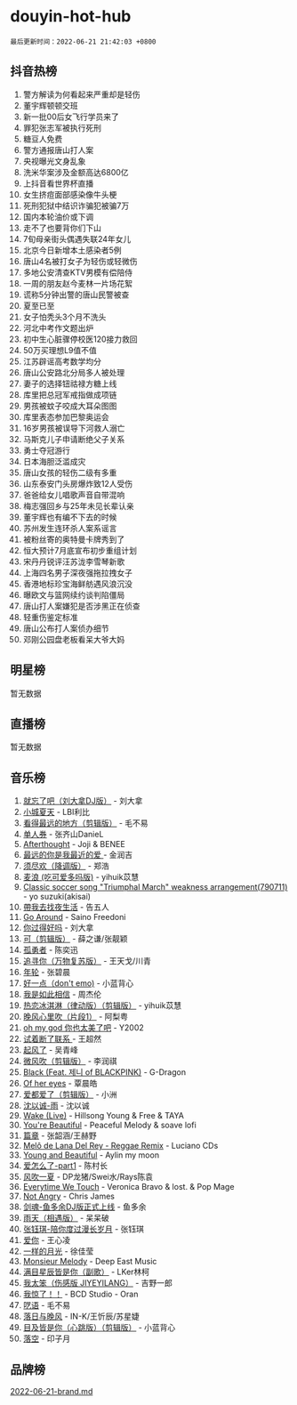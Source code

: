 # douyin-hot-hub

`最后更新时间：2022-06-21 21:42:03 +0800`

## 抖音热榜

1. 警方解读为何看起来严重却是轻伤
1. 董宇辉顿顿交班
1. 新一批00后女飞行学员来了
1. 罪犯张志军被执行死刑
1. 糖豆人免费
1. 警方通报唐山打人案
1. 央视曝光文身乱象
1. 洗米华案涉及金额高达6800亿
1. 上抖音看世界杯直播
1. 女生挤痘面部感染像牛头梗
1. 死刑犯狱中结识诈骗犯被骗7万
1. 国内本轮油价或下调
1. 走不了也要背你们下山
1. 7旬母亲街头偶遇失联24年女儿
1. 北京今日新增本土感染者5例
1. 唐山4名被打女子为轻伤或轻微伤
1. 多地公安清查KTV男模有偿陪侍
1. 一周的朋友赵今麦林一片场花絮
1. 谎称5分钟出警的唐山民警被查
1. 夏至已至
1. 女子怕秃头3个月不洗头
1. 河北中考作文题出炉
1. 初中生心脏骤停校医120接力救回
1. 50万买理想L9值不值
1. 江苏辟谣高考数学均分
1. 唐山公安路北分局多人被处理
1. 妻子的选择钮祜禄方糖上线
1. 库里把总冠军戒指做成项链
1. 男孩被蚊子咬成大耳朵图图
1. 库里表态参加巴黎奥运会
1. 16岁男孩被误导下河救人溺亡
1. 马斯克儿子申请断绝父子关系
1. 勇士夺冠游行
1. 日本海胆泛滥成灾
1. 唐山女孩的轻伤二级有多重
1. 山东泰安门头房爆炸致12人受伤
1. 爸爸给女儿唱歌声音自带混响
1. 梅志强回乡与25年未见长辈认亲
1. 董宇辉也有编不下去的时候
1. 苏州发生连环杀人案系谣言
1. 被粉丝寄的奥特曼卡牌秀到了
1. 恒大预计7月底宣布初步重组计划
1. 宋丹丹锐评汪苏泷李雪琴新歌
1. 上海四名男子深夜强拖拉拽女子
1. 香港地标珍宝海鲜舫遇风浪沉没
1. 曝欧文与篮网续约谈判陷僵局
1. 唐山打人案嫌犯是否涉黑正在侦查
1. 轻重伤鉴定标准
1. 唐山公布打人案侦办细节
1. 邓刚公园盘老板看呆大爷大妈

## 明星榜

暂无数据

## 直播榜

暂无数据

## 音乐榜

1. [就忘了吧（刘大拿DJ版）]() - 刘大拿
1. [小城夏天]() - LBI利比
1. [看得最远的地方（剪辑版）](https://sf6-cdn-tos.douyinstatic.com/obj/tos-cn-ve-2774/7e3cdc91401846d0a5a08ac34c7105ad) - 毛不易
1. [单人券]() - 张齐山DanieL
1. [Afterthought](https://sf3-cdn-tos.douyinstatic.com/obj/tos-cn-ve-2774/5b832cdf45494148ba3c17fc04eec659) - Joji & BENEE
1. [最远的你是我最近的爱 ]() - 金润吉
1. [须尽欢（降调版）]() - 郑浩
1. [麦浪 (吃可爱多吗版)](https://sf6-cdn-tos.douyinstatic.com/obj/tos-cn-ve-2774/fb2bf2aaa2854aaa8ec0fcfabbee4bd8) - yihuik苡慧
1. [Classic soccer song "Triumphal March" weakness arrangement(790711)](https://sf6-cdn-tos.douyinstatic.com/obj/tos-cn-ve-2774/7881e2ee1b664fe9ae8d0b4e47c46751) - yo suzuki(akisai)
1. [帶我去找夜生活]() - 告五人
1. [Go Around](https://sf6-cdn-tos.douyinstatic.com/obj/tos-cn-ve-2774/1a48011be7d94d03931c3f9658371558) - Saino Freedoni
1. [你过得好吗]() - 刘大拿
1. [可（剪辑版）]() - 薛之谦/张靓颖
1. [孤勇者]() - 陈奕迅
1. [追寻你（万物复苏版）](https://sf3-cdn-tos.douyinstatic.com/obj/tos-cn-ve-2774/cfb22ccf85784f2f83bcefe9ad675822) - 王天戈/川青
1. [年轮]() - 张碧晨
1. [好一点（don't emo)]() - 小蓝背心
1. [我是如此相信]() - 周杰伦
1. [热恋冰淇淋（律动版）（剪辑版）](https://sf6-cdn-tos.douyinstatic.com/obj/tos-cn-ve-2774/f1d2a591fa43439b995217ebd60b28d8) - yihuik苡慧
1. [晚风心里吹（片段1）](https://sf6-cdn-tos.douyinstatic.com/obj/tos-cn-ve-2774/504672ab830c472fa6a5870195b458a9) - 阿梨粤
1. [oh my god 你也太美了吧]() - Y2002
1. [试着断了联系 ]() - 王超然
1. [起风了]() - 吴青峰
1. [微风吹（剪辑版）]() - 李润祺
1. [Black (Feat. 제니 of BLACKPINK)](https://sf6-cdn-tos.douyinstatic.com/obj/tos-cn-ve-2774/97b52b90d39643a192d08ab8c9b08678) - G-Dragon
1. [Of her eyes]() - 覃晨皓
1. [爱都爱了（剪辑版）](https://sf3-cdn-tos.douyinstatic.com/obj/tos-cn-ve-2774/ea838a8eccd2486f8d7aa26551f04225) - 小洲
1. [沈以诚-雨](https://sf3-cdn-tos.douyinstatic.com/obj/tos-cn-ve-2774/12ca00e82fc34bd4880d181c2afaff1d) - 沈以诚
1. [Wake (Live)]() - Hillsong Young & Free & TAYA
1. [You're Beautiful](https://sf6-cdn-tos.douyinstatic.com/obj/tos-cn-ve-2774/956433a3bed543cc83d1cb4d719d7580) - Peaceful Melody & soave lofi
1. [篇章](https://sf6-cdn-tos.douyinstatic.com/obj/tos-cn-ve-2774/6cd3e3ba67254449ae2883146305ac06) - 张韶涵/王赫野
1. [Melô de Lana Del Rey - Reggae Remix](https://sf3-cdn-tos.douyinstatic.com/obj/tos-cn-ve-2774/8ee0eb2f5e704f54a7bf3dc9d3253032) - Luciano CDs
1. [Young and Beautiful](https://sf3-cdn-tos.douyinstatic.com/obj/tos-cn-ve-2774/49bd7f88437f4d86982fa511270b36fd) - Aylin my moon
1. [爱怎么了-part1]() - 陈村长
1. [风吹一夏](https://sf6-cdn-tos.douyinstatic.com/obj/tos-cn-ve-2774/64b5a4609eb843c29c974d39d4d5d058) - DP龙猪/Swei水/Rays陈袁
1. [Everytime We Touch](https://sf6-cdn-tos.douyinstatic.com/obj/tos-cn-ve-2774/c75ab010a32d4437a8c98ef5c7b40478) - Veronica Bravo & lost. & Pop Mage
1. [Not Angry](https://sf3-cdn-tos.douyinstatic.com/obj/tos-cn-ve-2774/651f30a826dc43cbb6becf6b048f9541) - Chris James
1. [剑魂-鱼多余DJ版正式上线]() - 鱼多余
1. [雨天（相遇版）]() - 呆呆破
1. [张钰琪-陪你度过漫长岁月]() - 张钰琪
1. [爱你](https://sf6-cdn-tos.douyinstatic.com/obj/tos-cn-ve-2774/738d8b240f1e4519b44cf31c84e02e24) - 王心凌
1. [一样的月光]() - 徐佳莹
1. [Monsieur Melody]() - Deep East Music
1. [满目星辰皆是你（副歌）](https://sf3-cdn-tos.douyinstatic.com/obj/tos-cn-ve-2774/f750c9d3284c45dd99ebf8d39f9dbe68) - LKer林柯
1. [我太笨（伤感版 JIYEYILANG）]() - 吉野一郎
1. [我惊了！！](https://sf3-cdn-tos.douyinstatic.com/obj/tos-cn-ve-2774/4ed69e350acd4332ae6e3f6e2a7856ce) - BCD Studio - Oran
1. [呓语]() - 毛不易
1. [落日与晚风](https://sf3-cdn-tos.douyinstatic.com/obj/tos-cn-ve-2774/c0df4d955e5e4cda94db402d63b71b53) - IN-K/王忻辰/苏星婕
1. [目及皆是你（心跳版）（剪辑版）]() - 小蓝背心
1. [落空](https://sf3-cdn-tos.douyinstatic.com/obj/tos-cn-ve-2774/1ab7e60e92a0457698fa2e39f0c0ccae) - 印子月

## 品牌榜

[2022-06-21-brand.md](2022-06-21-brand.md)
